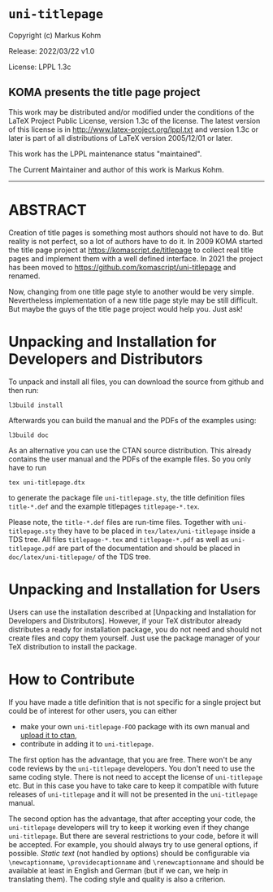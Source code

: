 # `uni-titlepage`

Copyright (c) Markus Kohm <komascript at gmx.info>

Release: 2022/03/22 v1.0

License: LPPL 1.3c

KOMA presents the title page project
----------------------------------------------------------------------------

This work may be distributed and/or modified under the conditions of
the LaTeX Project Public License, version 1.3c of the license.
The latest version of this license is in
    http://www.latex-project.org/lppl.txt
and version 1.3c or later is part of all distributions of LaTeX
version 2005/12/01 or later.

This work has the LPPL maintenance status "maintained".

The Current Maintainer and author of this work is Markus Kohm.

----------------------------------------------------------------------------

# ABSTRACT

Creation of title pages is something most authors should not have to do.
But reality is not perfect, so a lot of authors have to do it.  In 2009
KOMA started the title page project at <https://komascript.de/titlepage>
to collect real title pages and implement them with a well defined interface.
In 2021 the project has been moved to <https://github.com/komascript/uni-titlepage>
and renamed.

Now, changing from one title page style to another would be very
simple.  Nevertheless implementation of a new title page style may be still
difficult.  But maybe the guys of the title page project would help you.  Just
ask!

# Unpacking and Installation for Developers and Distributors

To unpack and install all files, you can download the source from github
and then run:

    l3build install

Afterwards you can build the manual and the PDFs of the examples using:

    l3build doc

As an alternative you can use the CTAN source distribution. This already
contains the user manual and the PDFs of the example files. So you only have
to run

    tex uni-titlepage.dtx

to generate the package file `uni-titlepage.sty`, the title definition files
`title-*.def` and the example titlepages `titlepage-*.tex`.

Please note, the `title-*.def` files are run-time files. Together with
`uni-titlepage.sty` they have to be placed in `tex/latex/uni-titlepage` inside
a TDS tree. All files `titlepage-*.tex` and `titlepage-*.pdf` as well as
`uni-titlepage.pdf` are part of the documentation and should be placed in
`doc/latex/uni-titlepage/` of the TDS tree.

# Unpacking and Installation for Users

Users can use the installation described at
[Unpacking and Installation for Developers and Distributors]. However, if
your TeX distributor already distributes a ready for installation package, you
do not need and should not create files and copy them yourself. Just use the
package manager of your TeX distribution to install the package.

# How to Contribute

If you have made a title definition that is not specific for a single project
but could be of interest for other users, you can either

* make your own `uni-titlepage-FOO` package with its own manual and [upload it
to ctan](https://www.ctan.org/upload),
* contribute in adding it to `uni-titlepage`.

The first option has the advantage, that you are free. There won't be any code
reviews by the `uni-titlepage` developers. You don't need to use the same
coding style. There is not need to accept the license of `uni-titlepage`
etc. But in this case you have to take care to keep it compatible with future
releases of `uni-titlepage` and it will not be presented in the
`uni-titlepage` manual.

The second option has the advantage, that after accepting your code, the
`uni-titlepage` developers will try to keep it working even if they change
`uni-titlepage`. But there are several restrictions to your code, before it
will be accepted. For example, you should always try to use general options,
if possible. *Static text* (not handled by options) should be configurable via
`\newcaptionname`, `\providecaptionname` and `\renewcaptionname` and should be
available at least in English and German (but if we can, we help in
translating them). The coding style and quality is also a criterion.


